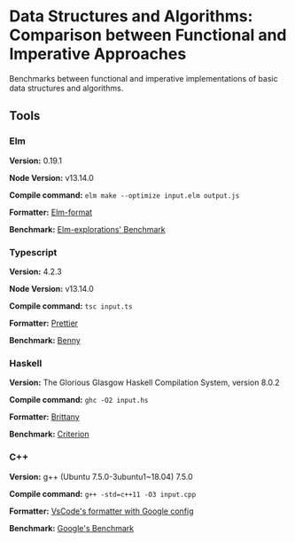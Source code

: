# Data Structures and Algorithms: Comparison between Functional and Imperative Approaches

Benchmarks between functional and imperative implementations of basic data structures and algorithms.

## Tools

### Elm

**Version:** 0.19.1

**Node Version:** v13.14.0

**Compile command:** `elm make --optimize input.elm output.js`

**Formatter:** [Elm-format](https://github.com/avh4/elm-format)

**Benchmark:** [Elm-explorations' Benchmark](https://github.com/elm-explorations/benchmark)

### Typescript

**Version:** 4.2.3

**Node Version:** v13.14.0

**Compile command:** `tsc input.ts`

**Formatter:** [Prettier](https://prettier.io/)

**Benchmark:** [Benny](https://github.com/caderek/benny)

### Haskell

**Version:** The Glorious Glasgow Haskell Compilation System, version 8.0.2

**Compile command:** `ghc -O2 input.hs`

**Formatter:** [Brittany](https://hackage.haskell.org/package/brittany)

**Benchmark:** [Criterion](http://www.serpentine.com/criterion/)

### C++

**Version:** g++ (Ubuntu 7.5.0-3ubuntu1~18.04) 7.5.0

**Compile command:** `g++ -std=c++11 -O3 input.cpp`

**Formatter:** [VsCode's formatter with Google config](https://code.visualstudio.com/)

**Benchmark:** [Google's Benchmark](https://github.com/google/benchmark)
